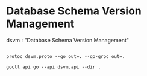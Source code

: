 # Database Schema Version Management

dsvm : "Database Schema Version Management"


```shell

protoc dsvm.proto --go_out=. --go-grpc_out=.

goctl api go --api dsvm.api --dir .

```